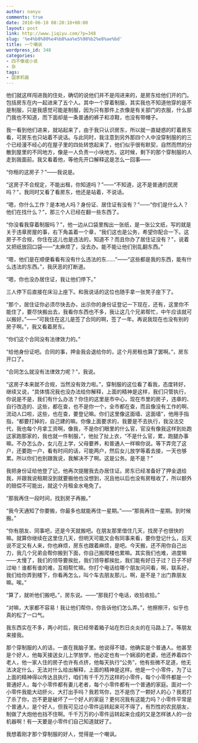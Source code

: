 ```yaml
---
author: nanyu
comments: true
date: 2010-06-10 08:20:18+00:00
layout: post
link: http://www.jiqiyu.com/?p=348
slug: '%e4%b8%80%e4%b8%aa%e5%98%b2%e8%ae%bd'
title: 一个嘲讽
wordpress_id: 348
categories:
- 四不像或小说
- 杂
tags:
- 国家机器
---
```


他们就这样闯进我的住处，确切的说他们并不是闯进来的，是房东给他们开的门。包括房东在内一起进来了五个人。其中一个穿着制服，其实我也不知道他穿的是不是制服，只是我感觉可能是制服，因为只有那件上衣像是有关部门的衣服，什么部门我也不知道，而下面却是一条普通的裤子和凉鞋，也没有带帽子。

我一看到他们进来，就站起来了，由于我只认识房东，所以就一直疑惑的盯着房东看，可房东也只站着不说话。与此同时，我注意到另外那四个人中没穿制服的的三个已经漫不经心的在屋子里的四处转悠起来了，他们似乎很有默契，自然而然的分散到屋里的不同地方，像是一人负责一小块地方。这时候，剩下的那个穿制服的人走到我面前。我又看着他，等他先开口解释这是怎么一回事——

“你租的这房子？”——我说是。

“这房子不合规定，不能出租，你知道吗？”——“不知道，这不是普通的民房吗？”，我同时又看了看房东，他还是站着，不说话。

“嗯，你什么工作？是本地人吗？身份证、居住证有没有？”——“你们是什么人？他们在找什么？”，那三个人已经在翻一些东西了。

“你没看我穿着制服吗？”，他一边从口袋里掏出一张纸，是一张公文纸，写的就是关于违章房屋的事，右下角盖着一个章，“我们这也是公务，希望你配合一下。这房子不合规，你住在这儿也是违法的，知道不？而且你办了居住证没有？”，说着又把纸放回口袋——“太麻烦了，没去办。能不能让他们别乱翻东西。”

“嗯，他们是在顺便看看有没有什么违法的东……”——“这些都是我的东西，能有什么违法的东西。”，我厌恶的打断道。

“嗯，你也没办居住证，我让他们停下。”

三人停下后直接在床沿上座下。和我说话的这位也随手拿一张凳子座下了。

“那个，居住证你必须尽快去办，出示你的身份证登记一下现在，还有，这里你不能住了，要尽快搬出去，我看你东西也不多，我让这几个兄弟帮忙，中午应该就可以搬好。”——“可我住在这儿是签了合同的啊，签了一年。再说我现在也没有别的房子啊。”，我又看着房东。

“你们这个合同没有法律效力的。”

“给他身份证吧。合同的事，押金我会退给你的，这个月房租也算了罢啊。”，房东开口了。

“合同怎么就没有法律效力呢？”，我说。

“这房子本来就不合规，当然没有效力啦。”，穿制服的这位看了看我，态度转好，继续又说，“具体情况我也没办法给你解释，上面的精神是这样，我们只管执行，你说是不是，我们有什么办法？你住的这里是市中心，现在市里的房子，违章的、自行改造的、这些，都在查，也不是你一个，全市都在查，而且像没有工作的啊、流动人口啦，这些，也在查，要登记嘛。你们这里像这面墙、这面墙”，他用手指指，“都要打掉的，自己建的嘛。你像上面要求的，我要是不去执行，我没法交代，我也每个月拿工资啊，像我，不是你们眼里的什么官，官没有像我这样到处跑这家跑那家的，我也就一件制服，”，他扯了扯上衣，“不是什么官，累，跑腿办事嘛。不办怎么办，女儿在上学，父母要养，和普通人一样嘛你说。等下弄完了这户，还要跑一户，看有时间的话，可能两户，然后女儿放学等着去接，一天也够累。所以你们也别跟我说，我解决不了啊。这是公务。是不是？”

我把身份证给他登了记，他再次提醒我去办居住证。房东已经准备好了押金退给我，并跟我说租期没到就要搬他也没想到，况且他以后也没有房租收了，所以额外的赔偿不可能出，就这个月租金水电免了。

“那我再住一段时间，找到房子再搬。”

“我今天通知了你要搬，你最多也就能再住一星期。”——“那我再住一星期。到时候搬。”

“你有朋友、同事吧，还是今天就搬吧。在朋友那里借住几天，找房子也很快的嘛。就算你继续在这里住几天，但明天可能又会有同事来看，要你登记什么，后天说不定又有人来，你也麻烦，房东也跟着麻烦，是吧。今天搬，还不用你自己出力，我几个兄弟会帮你搬到下面，你自己搬爬楼也累嘛。其实我们也难，进度嘛——太慢了，我们的领导要挨批，我们领导都挨批，我们能有好日子过？日子不好过呦！谁都有谁的难，互相帮忙嘛。你打个电话给哪个朋友问问看，啊，联系好，我们给你弄到楼下，你看再怎么，叫个车去朋友那儿，啊，是不是？出门靠朋友嘛。唉。”

“算了，就听他们搬吧。”，房东说。——“那我打个电话，收拾收拾。”

“对嘛，大家都不容易！我让他们帮你，你告诉他们怎么弄。”，他擦擦汗，似乎也真的松了一口气。

我东西实在不多，两小时后，我已经带着箱子站在烈日炎炎的在马路上了。等朋友来接我。

那个穿制服的人的话，一直在我脑子里。他说得不错，他确实是个普通人。他甚至是个好人，他每天接送女儿上学放学，他必定也有一个娴淑的老婆，他还养着四个老人，他一家人住的房子也许有点挤，他每天执行“公务”，他有些微不足道，他无法决定什么，无法对什么给出解释，上面的精神是这样。他是一个小零件，为了让上面的精神得以传达且执行，咱们有千千万万这样的小零件，每个小零件都是一个普通好人，每个小零件都有妻儿老者，每个小零件都有一个普通的家庭。面对一个小零件我能大动肝火、大打出手吗？我若骂你，岂不是伤了一颗好人的心？我若打了杀了你，岂不更是破坏了一个好人的家庭？更何况我有这能力吗？小零件平常是个普通人，是个好人，但我可见过小零件运转起来可不得了，有烈性的农民朋友，制做了大炮他也挡不住啊。千千万万的小零件运转起来合成的又是怎样骇人的一台机器啊！有一天要是小零件们自己知道就好了。

我想着刚才那个穿制服的好人，觉得是一个嘲讽。
